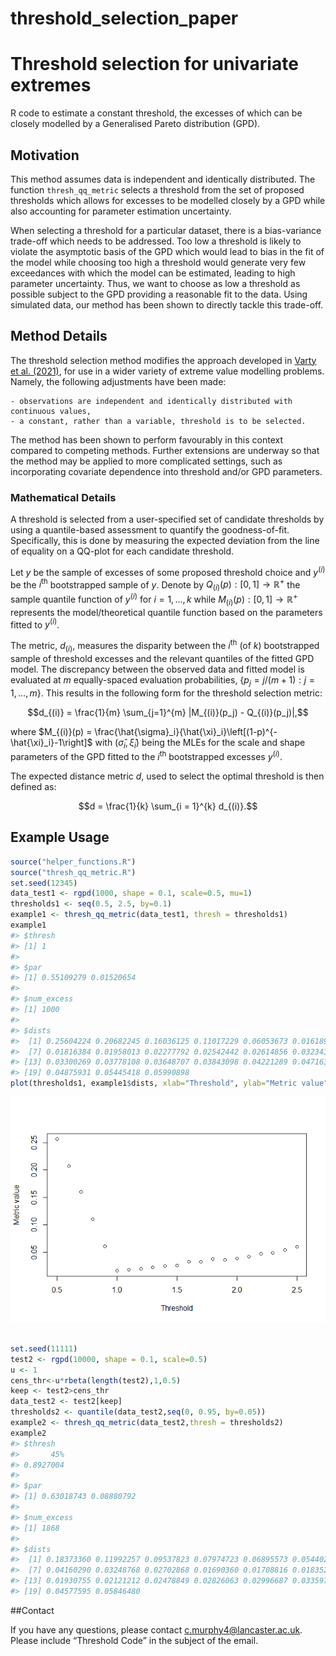 
<!-- README.md is generated from README.Rmd. Please edit that file -->

# threshold_selection_paper

<!-- badges: start -->
<!-- badges: end -->

# Threshold selection for univariate extremes

R code to estimate a constant threshold, the excesses of which can be
closely modelled by a Generalised Pareto distribution (GPD).

## Motivation

This method assumes data is independent and identically distributed. The
function `thresh_qq_metric` selects a threshold from the set of proposed
thresholds which allows for excesses to be modelled closely by a GPD
while also accounting for parameter estimation uncertainty.

When selecting a threshold for a particular dataset, there is a
bias-variance trade-off which needs to be addressed. Too low a threshold
is likely to violate the asymptotic basis of the GPD which would lead to
bias in the fit of the model while choosing too high a threshold would
generate very few exceedances with which the model can be estimated,
leading to high parameter uncertainty. Thus, we want to choose as low a
threshold as possible subject to the GPD providing a reasonable fit to
the data. Using simulated data, our method has been shown to directly
tackle this trade-off.

## Method Details

The threshold selection method modifies the approach developed in [Varty
et al. (2021)](https://arxiv.org/abs/2102.00884), for use in a wider
variety of extreme value modelling problems. Namely, the following
adjustments have been made:

    - observations are independent and identically distributed with continuous values,
    - a constant, rather than a variable, threshold is to be selected. 

The method has been shown to perform favourably in this context compared
to competing methods. Further extensions are underway so that the method
may be applied to more complicated settings, such as incorporating
covariate dependence into threshold and/or GPD parameters.

### Mathematical Details

A threshold is selected from a user-specified set of candidate
thresholds by using a quantile-based assessment to quantify the
goodness-of-fit. Specifically, this is done by measuring the expected
deviation from the line of equality on a QQ-plot for each candidate
threshold.

Let $y$ be the sample of excesses of some proposed threshold choice and
$y^{(i)}$ be the $i^{\text{th}}$ bootstrapped sample of $y$. Denote by
$Q_{(i)}(p) : [0,1] \rightarrow \mathbb{R}^+$ the sample quantile
function of $y^{(i)}$ for $i = 1,\dots, k$ while
$M_{(i)}(p) : [0,1] \rightarrow \mathbb{R}^+$ represents the
model/theoretical quantile function based on the parameters fitted to
$y^{(i)}$.

The metric, $d_{(i)}$, measures the disparity between the
$i^{\text{th}}$ (of $k$) bootstrapped sample of threshold excesses and
the relevant quantiles of the fitted GPD model. The discrepancy between
the observed data and fitted model is evaluated at $m$ equally-spaced
evaluation probabilities, $\{p_j = j / (m+1): j = 1,\dots,m\}$. This
results in the following form for the threshold selection metric:

$$d_{(i)} = \frac{1}{m} \sum_{j=1}^{m} |M_{(i)}(p_j) - Q_{(i)}(p_j)|,$$

where
$M_{(i)}(p) = \frac{\hat{\sigma}_i}{\hat{\xi}_i}\left[(1-p)^{-\hat{\xi}_i}-1\right]$
with $(\hat{\sigma}_i, \hat{\xi}_i)$ being the MLEs for the scale and
shape parameters of the GPD fitted to the $i^{\text{th}}$ bootstrapped
excesses $y^{(i)}$.

The expected distance metric $d$, used to select the optimal threshold
is then defined as:

$$d = \frac{1}{k} \sum_{i = 1}^{k} d_{(i)}.$$

## Example Usage

``` r
source("helper_functions.R")
source("thresh_qq_metric.R")
set.seed(12345)
data_test1 <- rgpd(1000, shape = 0.1, scale=0.5, mu=1)
thresholds1 <- seq(0.5, 2.5, by=0.1)
example1 <- thresh_qq_metric(data_test1, thresh = thresholds1)
example1
#> $thresh
#> [1] 1
#> 
#> $par
#> [1] 0.55109279 0.01520654
#> 
#> $num_excess
#> [1] 1000
#> 
#> $dists
#>  [1] 0.25604224 0.20682245 0.16036125 0.11017229 0.06053673 0.01618996
#>  [7] 0.01816384 0.01958013 0.02277792 0.02542442 0.02614856 0.03234347
#> [13] 0.03300269 0.03778108 0.03648707 0.03843098 0.04221289 0.04716345
#> [19] 0.04875931 0.05445418 0.05990898
plot(thresholds1, example1$dists, xlab="Threshold", ylab="Metric value")
```

![](README_files/figure-gfm/unnamed-chunk-2-1.png)<!-- -->

``` r

set.seed(11111)
test2 <- rgpd(10000, shape = 0.1, scale=0.5)
u <- 1
cens_thr<-u*rbeta(length(test2),1,0.5)
keep <- test2>cens_thr
data_test2 <- test2[keep]
thresholds2 <- quantile(data_test2,seq(0, 0.95, by=0.05))
example2 <- thresh_qq_metric(data_test2,thresh = thresholds2)
example2
#> $thresh
#>       45% 
#> 0.8927004 
#> 
#> $par
#> [1] 0.63018743 0.08880792
#> 
#> $num_excess
#> [1] 1868
#> 
#> $dists
#>  [1] 0.18373360 0.11992257 0.09537823 0.07974723 0.06895573 0.05440206
#>  [7] 0.04160290 0.03248768 0.02702868 0.01690360 0.01708816 0.01835272
#> [13] 0.01930755 0.02121212 0.02478849 0.02826063 0.02996687 0.03359736
#> [19] 0.04577595 0.05846480
```

\##Contact

If you have any questions, please contact <c.murphy4@lancaster.ac.uk>.
Please include “Threshold Code” in the subject of the email.
